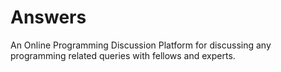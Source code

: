 # Answers
An Online Programming Discussion Platform for discussing any programming related queries with fellows and experts.

